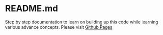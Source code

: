 # README.md

Step by step documentation to learn on building up this code while learning various advance concepts. Please visit [Github Pages](http://vineetma.github.io/springtutorial)

